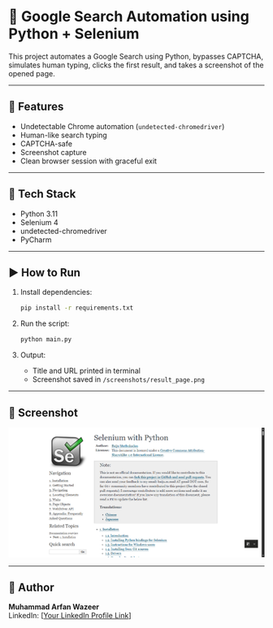 # 🔎 Google Search Automation using Python + Selenium

This project automates a Google Search using Python, bypasses CAPTCHA, simulates human typing, clicks the first result, and takes a screenshot of the opened page.

---

## 🚀 Features
- Undetectable Chrome automation (`undetected-chromedriver`)
- Human-like search typing
- CAPTCHA-safe
- Screenshot capture
- Clean browser session with graceful exit

---

## 🧰 Tech Stack
- Python 3.11
- Selenium 4
- undetected-chromedriver
- PyCharm

---

## ▶️ How to Run

1. Install dependencies:
    ```bash
    pip install -r requirements.txt
    ```

2. Run the script:
    ```bash
    python main.py
    ```

3. Output:
    - Title and URL printed in terminal
    - Screenshot saved in `/screenshots/result_page.png`

---

## 📸 Screenshot
![Screenshot](screenshots/result_page.png)

---

## 🤝 Author
**Muhammad Arfan Wazeer**  
LinkedIn: [[Your LinkedIn Profile Link](https://www.linkedin.com/in/muhammad-arfan-wazeer-543468a2/)]  
